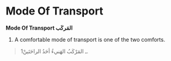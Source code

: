 Mode Of Transport
=================

**Mode Of Transport المَركَب**

1. A comfortable mode of transport is one of the two comforts.

> 1ـ المَرْكَبُ الهَنيءُ أحَدُ الراحَتَينْ.


